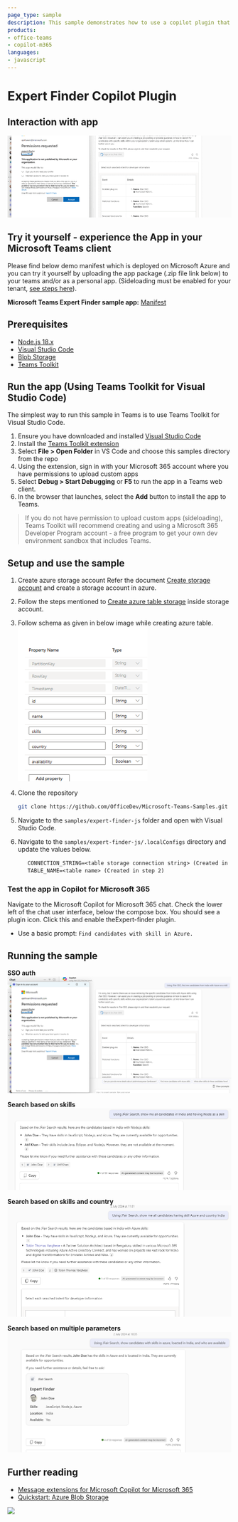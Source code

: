 ```yaml
---
page_type: sample
description: This sample demonstrates how to use a copilot plugin that can be used to search candidates for job. This sample can also be used as a search based messaging extension.
products:
- office-teams
- copilot-m365
languages:
- javascript
---
```


# Expert Finder Copilot Plugin

## Interaction with app

 ![expert-finder-gif](Images/expert-finder.gif)

## Try it yourself - experience the App in your Microsoft Teams client
Please find below demo manifest which is deployed on Microsoft Azure and you can try it yourself by uploading the app package (.zip file link below) to your teams and/or as a personal app. (Sideloading must be enabled for your tenant, [see steps here](https://docs.microsoft.com/microsoftteams/platform/concepts/build-and-test/prepare-your-o365-tenant#enable-custom-teams-apps-and-turn-on-custom-app-uploading)).

**Microsoft Teams Expert Finder sample app:** [Manifest](/samples/msgext-doc-compliance-checker/demo-manifest/expert-finder.zip)

## Prerequisites

- [Node.js 18.x](https://nodejs.org/download/release/v18.18.2/)
- [Visual Studio Code](https://code.visualstudio.com/)
- [Blob Storage](https://learn.microsoft.com/en-us/azure/storage/blobs/storage-quickstart-blobs-portal)
- [Teams Toolkit](https://marketplace.visualstudio.com/items?itemName=TeamsDevApp.ms-teams-vscode-extension)

## Run the app (Using Teams Toolkit for Visual Studio Code)

The simplest way to run this sample in Teams is to use Teams Toolkit for Visual Studio Code.

1. Ensure you have downloaded and installed [Visual Studio Code](https://code.visualstudio.com/docs/setup/setup-overview)
1. Install the [Teams Toolkit extension](https://marketplace.visualstudio.com/items?itemName=TeamsDevApp.ms-teams-vscode-extension)
1. Select **File > Open Folder** in VS Code and choose this samples directory from the repo
1. Using the extension, sign in with your Microsoft 365 account where you have permissions to upload custom apps
1. Select **Debug > Start Debugging** or **F5** to run the app in a Teams web client.
1. In the browser that launches, select the **Add** button to install the app to Teams.

> If you do not have permission to upload custom apps (sideloading), Teams Toolkit will recommend creating and using a Microsoft 365 Developer Program account - a free program to get your own dev environment sandbox that includes Teams.

## Setup and use the sample

1) Create azure storage account
   Refer the document [Create storage account]("https://learn.microsoft.com/en-us/azure/storage/common/storage-account-create?tabs=azure-portal") and create a storage account in azure.

2) Follow the steps mentioned to [Create azure table storage]("https://learn.microsoft.com/en-us/azure/storage/tables/table-storage-quickstart-portal") inside storage account.

3) Follow schema as given in below image while creating azure table.
   ![Schema](Images/table-storage-schema.png)

4) Clone the repository

    ```bash
    git clone https://github.com/OfficeDev/Microsoft-Teams-Samples.git
    ```
5) Navigate to the `samples/expert-finder-js` folder and open with Visual Studio Code.

6) Navigate to the `samples/expert-finder-js/.localConfigs` directory and update the values below.

   ```txt
      CONNECTION_STRING=<table storage connection string> (Created in step 2)
      TABLE_NAME=<table name> (Created in step 2)
   ```

### Test the app in Copilot for Microsoft 365
Navigate to the Microsoft Copilot for Microsoft 365 chat. Check the lower left of the chat user interface, below the compose box. You should see a plugin icon. Click this and enable theExpert-finder plugin.

- Use a basic prompt: `Find candidates with skill in Azure.`



## Running the sample

**SSO auth**
![sso-auth](Images/copilot-auth.png)

**Search based on skills**
![skills](Images/skill-param.png)

**Search based on skills and country**
![skills-country](Images/skill-location.png)

**Search based on multiple parameters**
![multi-param](Images/multi-param.png)

## Further reading

- [Message extensions for Microsoft Copilot for Microsoft 365](https://learn.microsoft.com/en-us/microsoft-365-copilot/extensibility/overview-message-extension-bot)
- [Quickstart: Azure Blob Storage](https://learn.microsoft.com/azure/storage/blobs/storage-quickstart-blobs-nodejs?tabs=managed-identity%2Croles-azure-portal%2Csign-in-azure-cli)

<img src="https://pnptelemetry.azurewebsites.net/microsoft-teams-samples/samples/expert-finder-js" />